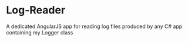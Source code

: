 # Log-Reader
A dedicated AngularJS app for reading log files produced by any C# app containing my Logger class
